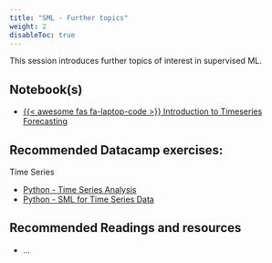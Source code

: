 ```yaml
---
title: "SML - Further topics"
weight: 2
disableToc: true
---
```


This session introduces further topics of interest in supervised ML.


## Notebook(s)

* [{{< awesome fas fa-laptop-code >}} Introduction to Timeseries Forecasting](https://colab.research.google.com/github/SDS-AAU/SDS-master/blob/master/courses/ds4b-m1-6-sml/notebooks/s2-sml-timeseries.ipynb)



## Recommended Datacamp exercises:

Time Series
   * [Python - Time Series Analysis](https://app.datacamp.com/learn/courses/time-series-analysis-in-python)
   * [Python - SML for Time Series Data](https://app.datacamp.com/learn/courses/machine-learning-for-time-series-data-in-python)
   

   
## Recommended Readings and resources

* ...



